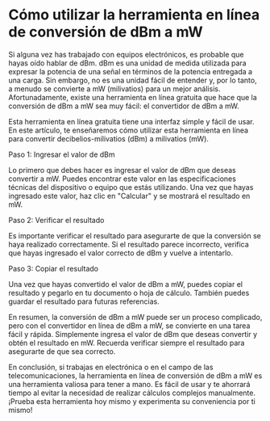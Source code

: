 Cómo utilizar la herramienta en línea de conversión de dBm a mW
===============================================================

Si alguna vez has trabajado con equipos electrónicos, es probable que hayas oído hablar de dBm. dBm es una unidad de medida utilizada para expresar la potencia de una señal en términos de la potencia entregada a una carga. Sin embargo, no es una unidad fácil de entender y, por lo tanto, a menudo se convierte a mW (milivatios) para un mejor análisis. Afortunadamente, existe una herramienta en línea gratuita que hace que la conversión de dBm a mW sea muy fácil: el convertidor de dBm a mW.

Esta herramienta en línea gratuita tiene una interfaz simple y fácil de usar. En este artículo, te enseñaremos cómo utilizar esta herramienta en línea para convertir decibelios-milivatios (dBm) a milivatios (mW).

Paso 1: Ingresar el valor de dBm

Lo primero que debes hacer es ingresar el valor de dBm que deseas convertir a mW. Puedes encontrar este valor en las especificaciones técnicas del dispositivo o equipo que estás utilizando. Una vez que hayas ingresado este valor, haz clic en "Calcular" y se mostrará el resultado en mW.

Paso 2: Verificar el resultado

Es importante verificar el resultado para asegurarte de que la conversión se haya realizado correctamente. Si el resultado parece incorrecto, verifica que hayas ingresado el valor correcto de dBm y vuelve a intentarlo.

Paso 3: Copiar el resultado

Una vez que hayas convertido el valor de dBm a mW, puedes copiar el resultado y pegarlo en tu documento o hoja de cálculo. También puedes guardar el resultado para futuras referencias.

En resumen, la conversión de dBm a mW puede ser un proceso complicado, pero con el convertidor en línea de dBm a mW, se convierte en una tarea fácil y rápida. Simplemente ingresa el valor de dBm que deseas convertir y obtén el resultado en mW. Recuerda verificar siempre el resultado para asegurarte de que sea correcto.

En conclusión, si trabajas en electrónica o en el campo de las telecomunicaciones, la herramienta en línea de conversión de dBm a mW es una herramienta valiosa para tener a mano. Es fácil de usar y te ahorrará tiempo al evitar la necesidad de realizar cálculos complejos manualmente. ¡Prueba esta herramienta hoy mismo y experimenta su conveniencia por ti mismo!